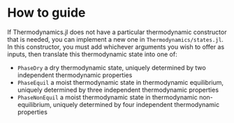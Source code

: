 # How to guide

If Thermodynamics.jl does not have a particular thermodynamic
constructor that is needed, you can implement a new one in
`Thermodynamics/states.jl`. In this constructor, you must
add whichever arguments you wish to offer as inputs, then translate this
thermodynamic state into one of:

 - `PhaseDry` a dry thermodynamic state, uniquely determined by two
   independent thermodynamic properties
 - `PhaseEquil` a moist thermodynamic state in thermodynamic equilibrium,
   uniquely determined by three independent thermodynamic properties
 - `PhaseNonEquil` a moist thermodynamic state in thermodynamic
   non-equilibrium, uniquely determined by four independent thermodynamic
   properties
